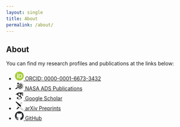 ```yaml
---
layout: single
title: About
permalink: /about/
---
```


## About

You can find my research profiles and publications at the links below:

- <a href="https://orcid.org/0000-0001-6673-3432"><img src="/assets/images/orcid/ORCID-iD_icon_24x24.png" alt="ORCID icon" width="24" height="24"> ORCID: 0000-0001-6673-3432</a>
- <a href="https://ui.adsabs.harvard.edu/search/q=orcid%3A0000-0001-6673-3432&sort=date%20desc,%20bibcode%20desc&p_=0"><img src="/assets/images/ads/ads.svg" alt="ADS logo" width="24" height="24"> NASA ADS Publications</a>
- <a href="https://scholar.google.com/citations?user=yF0j6J8AAAAJ"><img src="/assets/images/google-scholar/google-scholar.svg" alt="Google Scholar logo" width="24" height="24"> Google Scholar</a>
- <a href="https://arxiv.org/a/alterman_b_1"><img src="/assets/images/arxiv/arxiv.svg" alt="arXiv logo" width="24" height="24"> arXiv Preprints</a>
- <a href="https://github.com/blalterman"><img src="/assets/images/github/github-mark.svg" alt="GitHub logo" width="24" height="24"> GitHub</a>
